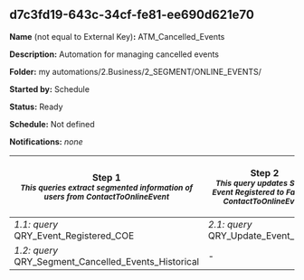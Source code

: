 ## d7c3fd19-643c-34cf-fe81-ee690d621e70

**Name** (not equal to External Key)**:** ATM_Cancelled_Events

**Description:** Automation for managing cancelled events

**Folder:** my automations/2.Business/2_SEGMENT/ONLINE_EVENTS/

**Started by:** Schedule

**Status:** Ready

**Schedule:** Not defined

**Notifications:** _none_


| Step 1<br>_<small>This queries extract segmented information of users from ContactToOnlineEvent</small>_ | Step 2<br>_<small>This query updates Status Event Registered to False on ContactToOnlineEvent</small>_ | Step 3<br>_<small>This query checks if all users in ContactToOnlineEvent  have been updated. DE rowcount must be 0</small>_ |
| --- | --- | --- |
| _1.1: query_<br>QRY_Event_Registered_COE | _2.1: query_<br>QRY_Update_Event_Status | _3.1: query_<br>QRY_Check_Changes_DE |
| _1.2: query_<br>QRY_Segment_Cancelled_Events_Historical | - | - |
